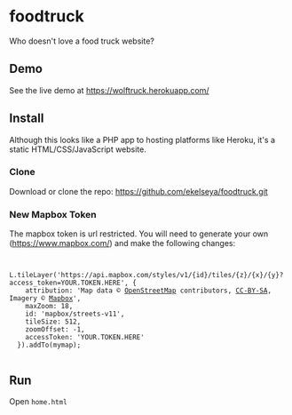 # foodtruck
Who doesn't love a food truck website?

## Demo

See the live demo at https://wolftruck.herokuapp.com/

## Install
Although this looks like a PHP app to hosting platforms like Heroku, it's a static HTML/CSS/JavaScript website.

### Clone
Download or clone the repo: https://github.com/ekelseya/foodtruck.git

### New Mapbox Token
The mapbox token is url restricted. You will need to generate your own (https://www.mapbox.com/) and make the following changes:

<code>
  L.tileLayer('https://api.mapbox.com/styles/v1/{id}/tiles/{z}/{x}/{y}?access_token=YOUR.TOKEN.HERE', {
    attribution: 'Map data &copy; <a href="https://www.openstreetmap.org/">OpenStreetMap</a> contributors, <a href="https://creativecommons.org/licenses/by-sa/2.0/">CC-BY-SA</a>, Imagery © <a href="https://www.mapbox.com/">Mapbox</a>',
    maxZoom: 18,
    id: 'mapbox/streets-v11',
    tileSize: 512,
    zoomOffset: -1,
    accessToken: 'YOUR.TOKEN.HERE'
  }).addTo(mymap);
  </code>
  
  ## Run
  Open <code>home.html</code> 
